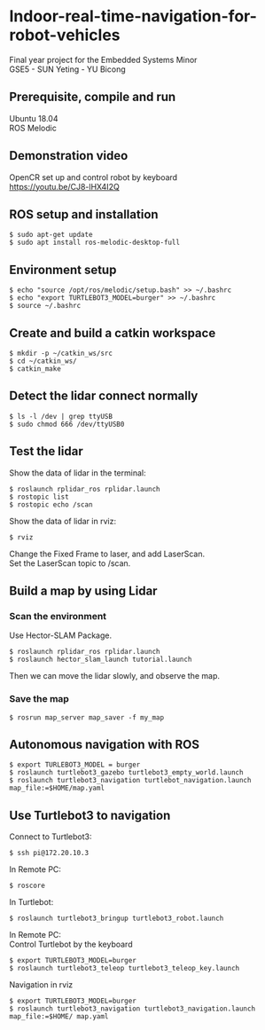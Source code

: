 # Indoor-real-time-navigation-for-robot-vehicles
Final year project for the Embedded Systems Minor  
GSE5 - SUN Yeting - YU Bicong
## Prerequisite, compile and run
Ubuntu 18.04  
ROS Melodic
## Demonstration video
OpenCR set up and control robot by keyboard  
https://youtu.be/CJ8-lHX4I2Q
## ROS setup and installation
```
$ sudo apt-get update
$ sudo apt install ros-melodic-desktop-full
```
## Environment setup
```
$ echo "source /opt/ros/melodic/setup.bash" >> ~/.bashrc  
$ echo "export TURTLEBOT3_MODEL=burger" >> ~/.bashrc  
$ source ~/.bashrc  
```
##  Create and build a catkin workspace
```
$ mkdir -p ~/catkin_ws/src  
$ cd ~/catkin_ws/  
$ catkin_make  
```
## Detect the lidar connect normally
```
$ ls -l /dev | grep ttyUSB  
$ sudo chmod 666 /dev/ttyUSB0  
```
## Test the lidar
Show the data of lidar in the terminal:
```
$ roslaunch rplidar_ros rplidar.launch  
$ rostopic list  
$ rostopic echo /scan
```
Show the data of lidar in rviz:
```
$ rviz  
```
Change the Fixed Frame to laser, and add LaserScan.  
Set the LaserScan topic to /scan.  
## Build a map by using Lidar
### Scan the environment
Use Hector-SLAM Package.  
```
$ roslaunch rplidar_ros rplidar.launch  
$ roslaunch hector_slam_launch tutorial.launch  
```
Then we can move the lidar slowly, and observe the map.  
### Save the map
```
$ rosrun map_server map_saver -f my_map  
```
## Autonomous navigation with ROS
```
$ export TURLEBOT3_MODEL = burger  
$ roslaunch turtlebot3_gazebo turtlebot3_empty_world.launch  
$ roslaunch turtlebot3_navigation turtlebot_navigation.launch map_file:=$HOME/map.yaml  
```
## Use Turtlebot3 to navigation
Connect to Turtlebot3:
```
$ ssh pi@172.20.10.3  
```
In Remote PC:
```
$ roscore
```
In Turtlebot:
```
$ roslaunch turtlebot3_bringup turtlebot3_robot.launch  
```
In Remote PC:  
Control Turtlebot by the keyboard
```
$ export TURTLEBOT3_MODEL=burger
$ roslaunch turtlebot3_teleop turtlebot3_teleop_key.launch
```
Navigation in rviz
```
$ export TURTLEBOT3_MODEL=burger
$ roslaunch turtlebot3_navigation turtlebot3_navigation.launch map_file:=$HOME/ map.yaml
```
